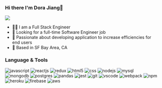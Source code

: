 ### Hi there I'm Dora Jiang👋
<img href='https://www.linkedin.com/in/dorajiang/' src='https://img.shields.io/badge/LinkedIn-0077B5?style=for-the-badge&logo=linkedin&logoColor=white'>

-  👩‍💻 I am a Full Stack Engineer
-  🔭 Looking for a full-time Software Engineer job
-  🤩 Passionate about developing application to increase efficiencies for end users
-  📍 Based in SF Bay Area, CA

### Language & Tools ###
<img src = 'https://img.shields.io/badge/JavaScript-323330?style=for-the-badge&logo=javascript&logoColor=F7DF1E' alt='javascript'> <img src='https://img.shields.io/badge/React-20232A?style=for-the-badge&logo=react&logoColor=61DAFB' alt='reactjs'> <img src='https://img.shields.io/badge/Redux-593D88?style=for-the-badge&logo=redux&logoColor=white' alt='redux'> <img src='https://img.shields.io/badge/HTML5-E34F26?style=for-the-badge&logo=html5&logoColor=white' alt='html5'> <img src='https://img.shields.io/badge/CSS3-1572B6?style=for-the-badge&logo=css3&logoColor=white' alt='css'> <img src='https://img.shields.io/badge/Node.js-339933?style=for-the-badge&logo=nodedotjs&logoColor=white' alt='nodejs'> <img src='https://img.shields.io/badge/MySQL-005C84?style=for-the-badge&logo=mysql&logoColor=white' alt='mysql'> <img src='https://img.shields.io/badge/MongoDB-4EA94B?style=for-the-badge&logo=mongodb&logoColor=white' alt='mongodb'> <img src='https://img.shields.io/badge/PostgreSQL-316192?style=for-the-badge&logo=postgresql&logoColor=white' alt='postgres'> <img src='https://img.shields.io/badge/Pandas-2C2D72?style=for-the-badge&logo=pandas&logoColor=white' alt='pandas'> <img src='https://img.shields.io/badge/Express.js-000000?style=for-the-badge&logo=express&logoColor=white' alt='jest'> <img src='https://img.shields.io/badge/GIT-E44C30?style=for-the-badge&logo=git&logoColor=white' alt='git'> <img src='https://img.shields.io/badge/Visual_Studio-5C2D91?style=for-the-badge&logo=visual%20studio&logoColor=white' alt='vscode'> <img src='https://img.shields.io/badge/Webpack-8DD6F9?style=for-the-badge&logo=Webpack&logoColor=white' alt='webpack'> <img src='https://img.shields.io/badge/npm-CB3837?style=for-the-badge&logo=npm&logoColor=white' alt='npm'> <img src='https://img.shields.io/badge/Heroku-430098?style=for-the-badge&logo=heroku&logoColor=white' alt='heroku'> <img src='https://img.shields.io/badge/firebase-ffca28?style=for-the-badge&logo=firebase&logoColor=black' alt='firebase'> <img src='https://img.shields.io/badge/Amazon_AWS-FF9900?style=for-the-badge&logo=amazonaws&logoColor=white' alt='aws'>

<!--
**nannobug/nannobug** is a ✨ _special_ ✨ repository because its `README.md` (this file) appears on your GitHub profile.

Here are some ideas to get you started:

- 🔭 I’m currently working on ...
- 🌱 I’m currently learning ...
- 👯 I’m looking to collaborate on ...
- 🤔 I’m looking for help with ...
- 💬 Ask me about ...
- 📫 How to reach me: ...
- 😄 Pronouns: ...
- ⚡ Fun fact: ...
- 🔭 I’m currently working on ...
-->
